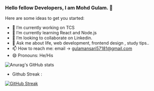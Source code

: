 ### Hello fellow Developers, I am Mohd Gulam. 👋



Here are some ideas to get you started:

- 🔭 I’m currently working on TCS
- 🌱 I’m currently learning React and Node.js
- 👯 I’m looking to collaborate on Linkedin.
- 💬 Ask me about life, web development, frontend design , study tips..
- 📫 How to reach me: email -> gulamansari57181@gmail.com
- 😄 Pronouns: He/His

![Anurag's GitHub stats](https://github-readme-stats.vercel.app/api?username=gulamansari57181&show_icons=true&theme=dracula)

- Github Streak :

[![GitHub Streak](https://github-readme-streak-stats.herokuapp.com/?user=gulamansari57181&theme=dark)](https://git.io/streak-stats)






